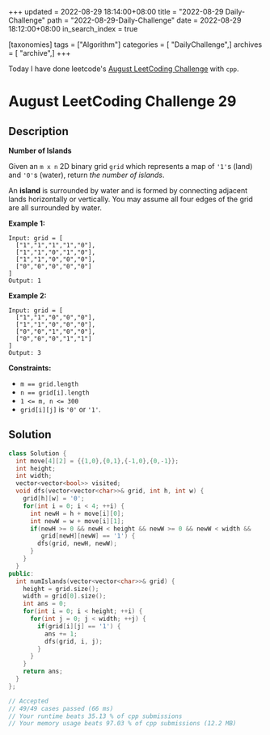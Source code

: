 +++
updated = 2022-08-29 18:14:00+08:00
title = "2022-08-29 Daily-Challenge"
path = "2022-08-29-Daily-Challenge"
date = 2022-08-29 18:12:00+08:00
in_search_index = true

[taxonomies]
tags = ["Algorithm"]
categories = [ "DailyChallenge",]
archives = [ "archive",]
+++

Today I have done leetcode's [August LeetCoding Challenge](https://leetcode.com/problems/number-of-islands/) with `cpp`.

<!-- more -->

# August LeetCoding Challenge 29

## Description

**Number of Islands**

Given an `m x n` 2D binary grid `grid` which represents a map of `'1'`s (land) and `'0'`s (water), return *the number of islands*.

An **island** is surrounded by water and is formed by  connecting adjacent lands horizontally or vertically. You may assume all four edges of the grid are all surrounded by water.

 

**Example 1:**

```
Input: grid = [
  ["1","1","1","1","0"],
  ["1","1","0","1","0"],
  ["1","1","0","0","0"],
  ["0","0","0","0","0"]
]
Output: 1
```

**Example 2:**

```
Input: grid = [
  ["1","1","0","0","0"],
  ["1","1","0","0","0"],
  ["0","0","1","0","0"],
  ["0","0","0","1","1"]
]
Output: 3
```

 

**Constraints:**

- `m == grid.length`
- `n == grid[i].length`
- `1 <= m, n <= 300`
- `grid[i][j]` is `'0'` or `'1'`.

## Solution

``` cpp
class Solution {
  int move[4][2] = {{1,0},{0,1},{-1,0},{0,-1}};
  int height;
  int width;
  vector<vector<bool>> visited;
  void dfs(vector<vector<char>>& grid, int h, int w) {
    grid[h][w] = '0';
    for(int i = 0; i < 4; ++i) {
      int newH = h + move[i][0];
      int newW = w + move[i][1];
      if(newH >= 0 && newH < height && newW >= 0 && newW < width &&
         grid[newH][newW] == '1') {
        dfs(grid, newH, newW);
      }
    }
  }
public:
  int numIslands(vector<vector<char>>& grid) {
    height = grid.size();
    width = grid[0].size();
    int ans = 0;
    for(int i = 0; i < height; ++i) {
      for(int j = 0; j < width; ++j) {
        if(grid[i][j] == '1') {
          ans += 1;
          dfs(grid, i, j);
        }
      }
    }
    return ans;
  }
};

// Accepted
// 49/49 cases passed (66 ms)
// Your runtime beats 35.13 % of cpp submissions
// Your memory usage beats 97.03 % of cpp submissions (12.2 MB)
```
